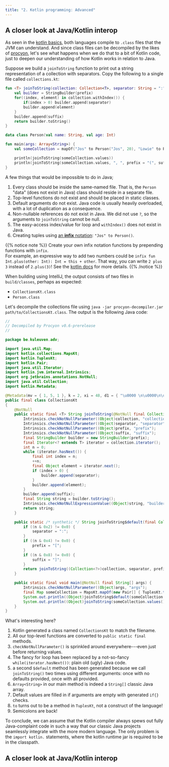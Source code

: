 ```yaml
---
title: "2. Kotlin programming: Advanced"
---
```


## A closer look at Java/Kotlin interop

As seen in the [kotlin basics](/lang/kotlin), both languages compile to `.class` files that the JVM can understand. And since class files can be decompiled by the likes of [procyon](https://github.com/mstrobel/procyon), let's see what happens when we do that to a bit of Kotlin code, just to deepen our understanding of how Kotlin works in relation to Java. 

Suppose we build a `joinToString` function to print out a string representation of a collection with separators. Copy the following to a single file called `collections.kt`:

```kt
fun <T> joinToString(collection: Collection<T>, separator: String = ":", prefix: String = "[", suffix: String = "]"): String {
    val builder = StringBuilder(prefix)
    for((index, element) in collection.withIndex()) {
        if(index > 0) builder.append(separator)
        builder.append(element)
    }
    builder.append(suffix)
    return builder.toString()
}

data class Person(val name: String, val age: Int)

fun main(args: Array<String>) {
    val someCollection = mapOf("Jos" to Person("Jos", 20), "Lowie" to Person("Lowie", 56))

    println(joinToString(someCollection.values))
    println(joinToString(someCollection.values, ", ", prefix = "(", suffix = ")"))
}
```

A few things that would be impossible to do in Java;

1. Every class should be inside the same-named file. That is, the `Person` "data" (does not exist in Java) class should reside in a separate file. 
2. Top-level functions do not exist and should be placed in static classes. 
3. Default arguments do not exist. Java code is usually heavily overloaded, with a lot of duplication as a consequence. 
4. Non-nullable references do not exist in Java. We did not use `?`, so the arguments to `joinToString` cannot be null. 
5. The easy-access index/value for loop and `withIndex()` does not exist in Java.
6. Creating tuples using [an **infix** notation](https://kotlinlang.org/docs/functions.html#infix-notation): `"Jos" to Person()`. 

{{% notice note %}}
Create your own infix notation functions by prepending functions with `infix`. <br/>For example, an expressive way to add two numbers could be `infix fun Int.plus(other: Int): Int = this + other`. That way, you can write `2 plus 3` instead of `2.plus(3)`! See the [kotlin docs](https://kotlinlang.org/docs/functions.html#infix-notation) for more details. 
{{% /notice %}}


When building using IntelliJ, the output consists of two files in `build/classes`, perhaps as expected: 

- `CollectionsKt.class`
- `Person.class`

Let's decompile the collections file using `java -jar procyon-decompiler.jar path/to/CollectionsKt.class`. The output is the following Java code:

```java
//
// Decompiled by Procyon v0.6-prerelease
//

package be.kuleuven.adv;

import java.util.Map;
import kotlin.collections.MapsKt;
import kotlin.TuplesKt;
import kotlin.Pair;
import java.util.Iterator;
import kotlin.jvm.internal.Intrinsics;
import org.jetbrains.annotations.NotNull;
import java.util.Collection;
import kotlin.Metadata;

@Metadata(mv = { 1, 5, 1 }, k = 2, xi = 48, d1 = { "\u0000 \n\u0000\n\u0002\u0010\u000e\n\u0002\b\u0002\n\u0002\u0010\u001e\n\u0002\b\u0004\n\u0002\u0010\u0002\n\u0000\n\u0002\u0010\u0011\n\u0002\b\u0002\u001a8\u0010\u0000\u001a\u00020\u0001\"\u0004\b\u0000\u0010\u00022\f\u0010\u0003\u001a\b\u0012\u0004\u0012\u0002H\u00020\u00042\b\b\u0002\u0010\u0005\u001a\u00020\u00012\b\b\u0002\u0010\u0006\u001a\u00020\u00012\b\b\u0002\u0010\u0007\u001a\u00020\u0001\u001a\u0019\u0010\b\u001a\u00020\t2\f\u0010\n\u001a\b\u0012\u0004\u0012\u00020\u00010\u000b¢\u0006\u0002\u0010\f¨\u0006\r" }, d2 = { "joinToString", "", "T", "collection", "", "separator", "prefix", "suffix", "main", "", "args", "", "([Ljava/lang/String;)V", "advanced-snippets" })
public final class CollectionsKt
{
    @NotNull
    public static final <T> String joinToString(@NotNull final Collection<? extends T> collection, @NotNull final String separator, @NotNull final String prefix, @NotNull final String suffix) {
        Intrinsics.checkNotNullParameter((Object)collection, "collection");
        Intrinsics.checkNotNullParameter((Object)separator, "separator");
        Intrinsics.checkNotNullParameter((Object)prefix, "prefix");
        Intrinsics.checkNotNullParameter((Object)suffix, "suffix");
        final StringBuilder builder = new StringBuilder(prefix);
        final Iterator<? extends T> iterator = collection.iterator();
        int n = 0;
        while (iterator.hasNext()) {
            final int index = n;
            ++n;
            final Object element = iterator.next();
            if (index > 0) {
                builder.append(separator);
            }
            builder.append(element);
        }
        builder.append(suffix);
        final String string = builder.toString();
        Intrinsics.checkNotNullExpressionValue((Object)string, "builder.toString()");
        return string;
    }

    public static /* synthetic */ String joinToString$default(final Collection collection, String separator, String prefix, String suffix, final int n, final Object o) {
        if ((n & 0x2) != 0x0) {
            separator = ":";
        }
        if ((n & 0x4) != 0x0) {
            prefix = "[";
        }
        if ((n & 0x8) != 0x0) {
            suffix = "]";
        }
        return joinToString((Collection<?>)collection, separator, prefix, suffix);
    }

    public static final void main(@NotNull final String[] args) {
        Intrinsics.checkNotNullParameter((Object)args, "args");
        final Map someCollection = MapsKt.mapOf(new Pair[] { TuplesKt.to((Object)"Jos", (Object)new Person("Jos", 20)), TuplesKt.to((Object)"Lowie", (Object)new Person("Lowie", 56)) });
        System.out.println((Object)joinToString$default(someCollection.values(), null, null, null, 14, null));
        System.out.println((Object)joinToString(someCollection.values(), ", ", "(", ")"));
    }
}
```

What's interesting here?

1. Kotlin generated a class named `CollectionsKt` to match the filename. 
2. All our top-level functions are converted to `public static final` methods.
3. `checkNotNullParameter()` is sprinkled around everywhere---even just before returning values. 
4. The fancy for loop has been replaced by a not-so-fancy `while(iterator.hasNext())`: plain old (ugly) Java code.
5. a second `$default` method has been generated because we call `joinToString()` two times using different arguments: once with no defaults provided, once with all provided.
6. `Array<String>` in our main method is indeed a `String[]` classic Java array. 
7. Default values are filled in if arguments are empty with generated `if{}` checks.
8. `to` turns out to be a method in `TuplesKt`, not a construct of the language! 
9. Semicolons are back!

To conclude, we can assume that the Kotlin compiler always spews out fully Java-complaint code in such a way that our classic Java projects seamlessly integrate with the more modern language. The only problem is the `import kotlin.` statements, where the kotlin runtime jar is required to be in the classpath. 

## A closer look at Java/Kotlin interop

